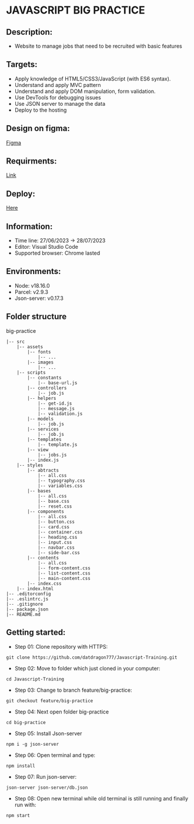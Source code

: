 # JAVASCRIPT BIG PRACTICE #

## Description: ##
- Website to manage jobs that need to be recruited with basic features

## Targets: ##
- Apply knowledge of HTML5/CSS3/JavaScript (with ES6 syntax).
- Understand and apply MVC pattern
- Understand and apply DOM manipulation, form validation.
- Use DevTools for debugging issues
- Use JSON server to manage the data
- Deploy to the hosting

## Design on figma: ##
[Figma](https://www.figma.com/file/956iRedkZ2dyc8zaC5UyzJ/Free-HR-Management-Dashboard-UI-Kit-(Community)?node-id=0%3A1&mode=dev)

## Requirments: ##
[Link](https://docs.google.com/document/d/1LQBzvdZADZi4jeqBcISl957o7EWoNlI1t7eGpapZQMc/edit?usp=sharing)

## Deploy: ##
[Here](https://javascript-training-ifwuwa7mo-datdragon777.vercel.app/)

## Information: ##
- Time line: 27/06/2023 -> 28/07/2023
- Editor: Visual Studio Code
- Supported browser: Chrome lasted

## Environments: ##
- Node: v18.16.0
- Parcel: v2.9.3
- Json-server: v0.17.3

## Folder structure ##
big-practice
~~~
|-- src
    |-- assets
        |-- fonts
            |-- ...
        |-- images
            |-- ...
    |-- scripts
        |-- constants
            |-- base-url.js
        |-- controllers
            |-- job.js
        |-- helpers
            |-- get-id.js
            |-- message.js
            |-- validation.js
        |-- models
            |-- job.js
        |-- services
            |-- job.js
        |-- templates
            |-- template.js
        |-- view
            |-- jobs.js
        |-- index.js
    |-- styles
        |-- abtracts
            |-- all.css
            |-- typography.css
            |-- variables.css
        |-- bases
            |-- all.css
            |-- base.css
            |-- reset.css
        |-- components
            |-- all.css
            |-- button.css
            |-- card.css
            |-- container.css
            |-- heading.css
            |-- input.css
            |-- navbar.css
            |-- side-bar.css
        |-- contents
            |-- all.css
            |-- form-content.css
            |-- list-content.css
            |-- main-content.css
        |-- index.css
    |-- index.html
|-- .editorconfig
|-- .eslintrc.js
|-- .gitignore
|-- package.json
|-- README.md
~~~


## Getting started:
- Step 01: Clone repository with HTTPS:
~~~
git clone https://github.com/datdragon777/Javascript-Training.git
~~~
- Step 02: Move to folder which just cloned in your computer:
~~~
cd Javascript-Training
~~~
- Step 03: Change to branch feature/big-practice:
~~~
git checkout feature/big-practice
~~~
- Step 04: Next open folder big-practice
~~~
cd big-practice
~~~
- Step 05: Install Json-server
~~~
npm i -g json-server
~~~
- Step 06: Open terminal and type:
~~~
npm install
~~~
- Step 07: Run json-server:
~~~
json-server json-server/db.json
~~~
- Step 08: Open new terminal while old terminal is still running and finally run with:
~~~
npm start
~~~
